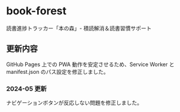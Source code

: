 # book-forest
読書進捗トラッカー「本の森」- 積読解消＆読書習慣サポート

## 更新内容
GitHub Pages 上での PWA 動作を安定させるため、Service Worker と manifest.json のパス設定を修正しました。

### 2024-05 更新
ナビゲーションボタンが反応しない問題を修正しました。
